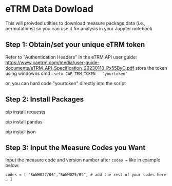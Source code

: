 # eTRM Data Dowload
This will proivded utilties to download measure package data (i.e., permutations) so you can use it for analysis in your Jupyter notebook

## Step 1: Obtain/set your unique eTRM token
Refer to "Authentication Headers" in the eTRM API user guide:
https://www.caetrm.com/media/user-guide-documents/eTRM_API_Specification_20230110_Px55ByC.pdf
store the token using windowns cmd : `setx CAE_TRM_TOKEN   "yourtoken" ` 

or, you can hard code "yourtoken" directly into the script

## Step 2: Install Packages

pip install requests

pip install pandas

pip install json

## Step 3: Input the Measure Codes you Want

Input the measure code and version number after `codes =` like in example below:

` codes = [
    "SWWH027/06","SWWH025/09",
    # add the rest of your codes here …
] `

